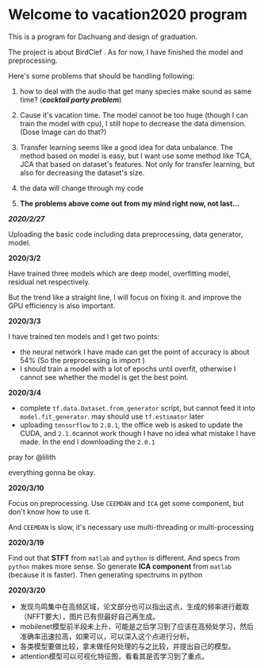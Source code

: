 # Welcome to vacation2020 program																																																																																																																																																																																																																																																																																																																																																																																																																																																																																																																																																																																																																																																																																																																																																																																																																																																																																																																																																																																																																																																																																																																																																																																																																																																																																																																																																																																																																																				

  

  This is a program for Dachuang and design of graduation. 

  The project is about BirdClef . As for now, I have finished the model and preprocessing.

  Here's some   problems that should be handling following:

1. how to deal with the audio that get many species make sound as same time? (***cocktail party problem***)

2. Cause it's vacation time. The model cannot be too huge (though I can train the model with cpu), I still hope to decrease the data dimension.(Dose Image can do that?)

3. Transfer learning seems like a good idea for data unbalance. The method based on model is easy, but I want use some method like TCA, JCA that based on dataset's features. Not only for transfer learning, but also for decreasing the dataset's size.

4. the data will change through my code 

5. **The problems above come out from my mind right now, not last...**

   

***2020/2/27***

Uploading the basic code including data preprocessing, data generator, model.

**2020/3/2**

Have trained three models which are deep model, overfitting model, residual net respectively.

But the trend like a straight line, I will focus on fixing it. and improve the GPU efficiency is also important.

**2020/3/3**

I have trained ten models and I get two points:

- the neural network I have made can get the point of accuracy is about 54% (So the preprocessing is import )
- I should train a model with a lot of epochs until overfit, otherwise I cannot see whether the model is get the best point.

**2020/3/4**

- complete `tf.data.Dataset.from_generator` script, but cannot feed it into `model.fit_generator`. may should use `tf.estimator` later
- uploading `tensorflow` to `2.0.1`, the office web is asked to update the CUDA, and `2.1.0`cannot work though I have no idea what mistake I have made. In the end I downloading the `2.0.1`

pray for @lilith 

everything  gonna be okay.

**2020/3/10**

Focus on preprocessing. Use  `CEEMDAN` and `ICA` get some component, but don't know how to use it.

And `CEEMDAN` is slow, it's necessary use multi-threading or multi-processing

**2020/3/19**

Find out that **STFT** from `matlab` and `python` is different. And specs from `python` makes more sense. So generate **ICA component** from `matlab ` (because it is faster). Then generating spectrums in python

**2020/3/20**

- 发现鸟鸣集中在高频区域，论文部分也可以指出这点，生成的频率进行截取（NFFT要大），图片已有但最好自己再生成。
- mobilenet模型前半段未上升，可能是之后学习到了应该在高频处学习，然后准确率迅速拉高，如果可以，可以深入这个点进行分析。
- 各类模型要做比较，拿未做任何处理的与之比较，并提出自己的模型。
- attention模型可以可视化特征图，看看其是否学习到了重点。